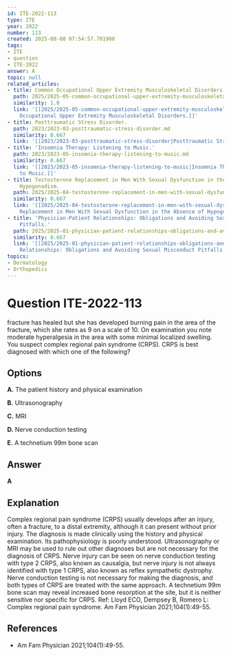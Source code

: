 ```yaml
---
id: ITE-2022-113
type: ITE
year: 2022
number: 113
created: 2025-08-08 07:54:57.701908
tags:
- ITE
- question
- ITE-2022
answer: A
topic: null
related_articles:
- title: Common Occupational Upper Extremity Musculoskeletal Disorders.
  path: 2025/2025-05-common-occupational-upper-extremity-musculoskeletal-disorder.md
  similarity: 1.0
  link: '[[2025/2025-05-common-occupational-upper-extremity-musculoskeletal-disorder|Common
    Occupational Upper Extremity Musculoskeletal Disorders.]]'
- title: Posttraumatic Stress Disorder.
  path: 2023/2023-03-posttraumatic-stress-disorder.md
  similarity: 0.667
  link: '[[2023/2023-03-posttraumatic-stress-disorder|Posttraumatic Stress Disorder.]]'
- title: 'Insomnia Therapy: Listening to Music.'
  path: 2023/2023-05-insomnia-therapy-listening-to-music.md
  similarity: 0.667
  link: '[[2023/2023-05-insomnia-therapy-listening-to-music|Insomnia Therapy: Listening
    to Music.]]'
- title: Testosterone Replacement in Men With Sexual Dysfunction in the Absence of
    Hypogonadism.
  path: 2025/2025-04-testosterone-replacement-in-men-with-sexual-dysfunction-in-t.md
  similarity: 0.667
  link: '[[2025/2025-04-testosterone-replacement-in-men-with-sexual-dysfunction-in-t|Testosterone
    Replacement in Men With Sexual Dysfunction in the Absence of Hypogonadism.]]'
- title: 'Physician-Patient Relationships: Obligations and Avoiding Sexual Misconduct
    Pitfalls.'
  path: 2025/2025-01-physician-patient-relationships-obligations-and-avoiding-sex.md
  similarity: 0.667
  link: '[[2025/2025-01-physician-patient-relationships-obligations-and-avoiding-sex|Physician-Patient
    Relationships: Obligations and Avoiding Sexual Misconduct Pitfalls.]]'
topics:
- Dermatology
- Orthopedics
---
```


# Question ITE-2022-113

fracture has healed but she has developed burning pain in the area of the fracture, which she rates as 9 on a scale of 10. On examination you note moderate hyperalgesia in the area with some minimal localized swelling. You suspect complex regional pain syndrome (CRPS). CRPS is best diagnosed with which one of the following?

## Options

**A.** The patient history and physical examination

**B.** Ultrasonography

**C.** MRI

**D.** Nerve conduction testing

**E.** A technetium 99m bone scan

## Answer

**A**

## Explanation

Complex regional pain syndrome (CRPS) usually develops after an injury, often a fracture, to a distal
extremity, although it can present without prior injury. The diagnosis is made clinically using the history
and physical examination. Its pathophysiology is poorly understood. Ultrasonography or MRI may be used
to rule out other diagnoses but are not necessary for the diagnosis of CRPS. Nerve injury can be seen on
nerve conduction testing with type 2 CRPS, also known as causalgia, but nerve injury is not always
identified with type 1 CRPS, also known as reflex sympathetic dystrophy. Nerve conduction testing is not
necessary for making the diagnosis, and both types of CRPS are treated with the same approach. A
technetium 99m bone scan may reveal increased bone resorption at the site, but it is neither sensitive nor
specific for CRPS.
Ref: Lloyd ECO, Dempsey B, Romero L: Complex regional pain syndrome. Am Fam Physician  2021;104(1):49-55.

## References

- Am Fam Physician  2021;104(1):49-55.
